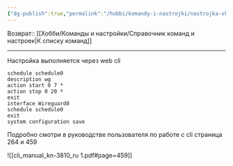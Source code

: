 ```yaml
---
{"dg-publish":true,"permalink":"/hobbi/komandy-i-nastrojki/nastrojka-vklyucheniya-wg-na-keenetic-po-raspisaniyu/"}
---
```


Возврат:: [[Хобби/Команды и настройки/Справочник команд и настроек\|К списку команд]]

---
Настройка выполняется через web cli 

```shell
schedule schedule0
description wg
action start 0 7 *
action stop 0 20 *
exit
interface Wireguard0
schedule schedule0
exit
system configuration save
```

Подробно смотри в руководстве пользователя по работе с cli страница 264 и 459

![[cli_manual_kn-3810_ru 1.pdf#page=459]]